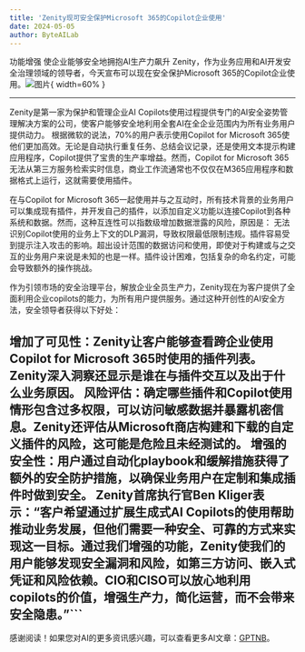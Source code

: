 ```yaml
---
title: 'Zenity现可安全保护Microsoft 365的Copilot企业使用'
date: 2024-05-05
author: ByteAILab
---
```


功能增强 使企业能够安全地拥抱AI生产力飙升 Zenity，作为业务应用和AI开发安全治理领域的领导者，今天宣布可以现在安全保护Microsoft 365的Copilot企业使用。![图片](https://ai-techpark.com/wp-content/uploads/2024/05/Zenit-960x540.jpg){ width=60% }

---
 Zenity是第一家为保护和管理企业AI Copilots使用过程提供专门的AI安全姿势管理解决方案的公司，使客户能够安全地利用全套AI在全企业范围内为所有业务用户提供动力。 根据微软的说法，70%的用户表示使用Copilot for Microsoft 365使他们更加高效。无论是自动执行重复任务、总结会议记录，还是使用文本提示构建应用程序，Copilot提供了宝贵的生产率增益。然而，Copilot for Microsoft 365无法从第三方服务检索实时信息，商业工作流通常也不仅仅在M365应用程序和数据格式上运行，这就需要使用插件。

在与Copilot for Microsoft 365一起使用并与之互动时，所有技术背景的业务用户可以集成现有插件，并开发自己的插件，以添加自定义功能以连接Copilot到各种系统和数据。然而，这种互连性可以指数级增加数据泄露的风险，原因是： 无法识别Copilot使用的业务上下文的DLP漏洞，导致权限最低限制违规。插件容易受到提示注入攻击的影响。超出设计范围的数据访问和使用，即使对于构建或与之交互的业务用户来说是未知的也是一样。插件设计困难，包括复杂的命名约定，可能会导致额外的操作挑战。

作为引领市场的安全治理平台，解放企业全员生产力，Zenity现在为客户提供了全面利用企业copilots的能力，为所有用户提供服务。通过这种开创性的AI安全方法，安全领导者获得以下好处： 

增加了可见性：Zenity让客户能够查看跨企业使用Copilot for Microsoft 365时使用的插件列表。Zenity深入洞察还显示是谁在与插件交互以及出于什么业务原因。 风险评估：确定哪些插件和Copilot使用情形包含过多权限，可以访问敏感数据并暴露机密信息。Zenity还评估从Microsoft商店构建和下载的自定义插件的风险，这可能是危险且未经测试的。 增强的安全性：用户通过自动化playbook和缓解措施获得了额外的安全防护措施，以确保业务用户在定制和集成插件时做到安全。
Zenity首席执行官Ben Kliger表示：“客户希望通过扩展生成式AI Copilots的使用帮助推动业务发展，但他们需要一种安全、可靠的方式来实现这一目标。通过我们增强的功能，Zenity使我们的用户能够发现安全漏洞和风险，如第三方访问、嵌入式凭证和风险依赖。CIO和CISO可以放心地利用copilots的价值，增强生产力，简化运营，而不会带来安全隐患。”```
---
感谢阅读！如果您对AI的更多资讯感兴趣，可以查看更多AI文章：[GPTNB](https://gptnb.com)。